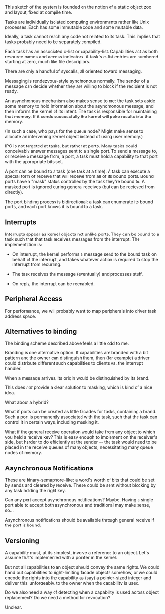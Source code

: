 This sketch of the system is founded on the notion of a static object zoo and
layout, fixed at compile time.

Tasks are individually isolated computing environments rather like Unix
processes.  Each has some immutable code and some mutable data.

Ideally, a task cannot reach any code not related to its task.  This implies
that tasks probably need to be separately compiled.


Each task has an associated c-list or capability-list.  Capabilities act as both
resource names and access indicators.  A task's c-list entries are numbered
starting at zero, much like file descriptors.


There are only a handful of syscalls, all oriented toward messaging.

Messaging is rendezvous-style synchronous normally.  The sender of a message
can decide whether they are willing to block if the recipient is not ready.

An asynchronous mechanism also makes sense to me: the task sets aside some
memory to hold information about the asynchronous message, and then informs
the kernel of its intent.  The task is responsible for maintaining that
memory.  If it sends successfully the kernel will poke results into the
memory.

(In such a case, who pays for the queue node?  Might make sense to allocate an
intervening kernel object instead of using user memory.)


IPC is not targeted at tasks, but rather at ports.  Many tasks could
conceivably answer messages sent to a single port.  To send a message to, or
receive a message from, a port, a task must hold a capability to that port with
the appropriate bits set.

A port can be bound to a task (one task at a time).  A task can execute a
special form of receive that will receive from all of its bound ports.  Bound
ports have a "mask" status controlled by the task they're bound to.  A masked
port is ignored during general receives (but can be recieved from directly).

The port binding process is bidirectional: a task can enumerate its bound ports,
and each port knows it is bound to a task.



Interrupts
----------

Interrupts appear as kernel objects not unlike ports.  They can be bound to
a task such that that task receives messages from the interrupt.  The
implementation is:

 - On interrupt, the kernel performs a message send to the bound task on
   behalf of the interrupt, and takes whatever action is required to stop
   the interrupt from recurring.

 - The task receives the message (eventually) and processes stuff.

 - On reply, the interrupt can be reenabled.


Peripheral Access
-----------------

For performance, we will probably want to map peripherals into driver task
address space.


Alternatives to binding
-----------------------

The binding scheme described above feels a little odd to me.

Branding is one alternative option.  If capabilities are branded with a bit
pattern and the owner can distinguish them, then (for example) a driver could
distribute different such capabilities to clients vs. the interrupt handler.

When a message arrives, its origin would be distinguished by its brand.

This does *not* provide a clear solution to masking, which is kind of a nice
idea.

What about a hybrid?

What if ports can be created as little facades for tasks, containing a brand.
Such a port is permanently associated with the task, such that the task can
control it in certain ways, including masking it.


What if the general receive operation would take from any object to which you
held a receive key?  This is easy enough to implement on the receiver's side,
but harder to do efficiently at the sender -- the task would need to be placed
in the receive queues of many objects, necessitating many queue nodes of
memory.


Asynchronous Notifications
--------------------------

These are binary-semaphore-like: a word's worth of bits that could be set by
sends and cleared by receive.  These could be sent without blocking by any
task holding the right key.

Can any port accept asynchronous notifications?  Maybe.  Having a single port
able to accept both asynchronous and traditional may make sense, so...

Asynchronous notifications should be available through general receive if the
port is bound.



Versioning
----------

A capability must, at its simplest, involve a reference to an object.  Let's
assume that's implemented with a pointer in the kernel.

But not all capabilities to an object should convey the same rights.  We could
hand out capabilities to right-limiting facade objects somehow, or we could
encode the rights into the capability as (say) a pointer-sized integer and
deliver this, unforgeably, to the owner when the capability is used.

Do we also need a way of detecting when a capability is used across object
replacement?  Do we need a method for revocation?

Unclear.
